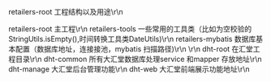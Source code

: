 retailers-root 工程结构以及用途\r\n

retailers-root 主工程\r\n
retailers-tools  一些常用的工具类（比如为空校验的StringUtils.isEmpty(),时间转换工具类DateUtils)\r\n
retailers-mybatis  数据库基本配置（数据库地址，连接接池，mybatis 扫描路径)\r\n
\r\n
dht-root 在汇堂工程目录\r\n
dht-common 所有大汇堂数据库处理service 和mapper 存放地址\r\n
dht-manage 大汇堂后台管理功能\r\n
dht-web 大汇堂前端展示功能地址\r\n
